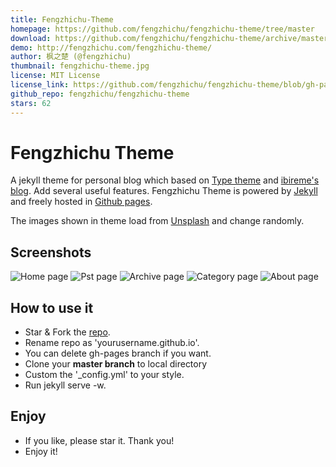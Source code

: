 ```yaml
---
title: Fengzhichu-Theme
homepage: https://github.com/fengzhichu/fengzhichu-theme/tree/master
download: https://github.com/fengzhichu/fengzhichu-theme/archive/master.zip
demo: http://fengzhichu.com/fengzhichu-theme/
author: 枫之楚 (@fengzhichu)
thumbnail: fengzhichu-theme.jpg
license: MIT License
license_link: https://github.com/fengzhichu/fengzhichu-theme/blob/gh-pages/LICENSE
github_repo: fengzhichu/fengzhichu-theme
stars: 62
---
```


# Fengzhichu Theme

A jekyll theme for personal blog which based on [Type theme](https://github.com/rohanchandra/type-theme)
and [ibireme's blog](http://blog.ibireme.com). Add several useful
features. Fengzhichu Theme is powered by [Jekyll](http://jekyllrb.com/)
and freely hosted in [Github pages](https://pages.github.com/).

The images shown in theme load from [Unsplash](https://unsplash.com)
and change randomly.

## Screenshots

![Home page](https://raw.githubusercontent.com/fengzhichu/fengzhichu-theme/master/img/Screenshot1.jpg)
![Pst page](https://raw.githubusercontent.com/fengzhichu/fengzhichu-theme/master/img/Screenshot2.jpg)
![Archive page](https://raw.githubusercontent.com/fengzhichu/fengzhichu-theme/master/img/Screenshot3.jpg)
![Category page](https://raw.githubusercontent.com/fengzhichu/fengzhichu-theme/master/img/Screenshot4.jpg)
![About page](https://raw.githubusercontent.com/fengzhichu/fengzhichu-theme/master/img/Screenshot5.jpg)

## How to use it

* Star & Fork the [repo](https://github.com/fengzhichu/fengzhichu-theme).
* Rename repo as 'yourusername.github.io'.
* You can delete gh-pages branch if you want.
* Clone your <b>master branch</b> to local directory
* Custom the '_config.yml' to your style.
* Run jekyll serve -w.

## Enjoy

* If you like, please star it. Thank you!
* Enjoy it!
